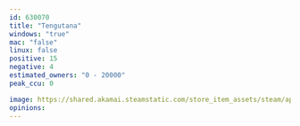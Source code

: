 ```yaml
---
id: 630070
title: "Tengutana"
windows: "true"
mac: "false"
linux: false
positive: 15
negative: 4
estimated_owners: "0 - 20000"
peak_ccu: 0

image: https://shared.akamai.steamstatic.com/store_item_assets/steam/apps/630070/header.jpg?t=1518412982
opinions:
---
```

